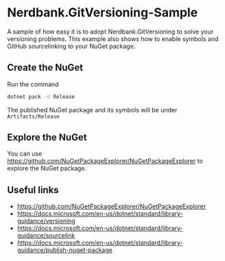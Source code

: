 # Nerdbank.GitVersioning-Sample

A sample of how easy it is to adopt Nerdbank.GitVersioning to solve your versioning problems. 
This example also shows how to enable symbols and GitHub sourcelinking to your NuGet package.

## Create the NuGet

Run the command 
```bash
dotnet pack -c Release
```

The published NuGet package and its symbols will be under `Artifacts/Release`

## Explore the NuGet

You can use https://github.com/NuGetPackageExplorer/NuGetPackageExplorer to explore the NuGet package. 


## Useful links

* https://github.com/NuGetPackageExplorer/NuGetPackageExplorer
* https://docs.microsoft.com/en-us/dotnet/standard/library-guidance/versioning
* https://docs.microsoft.com/en-us/dotnet/standard/library-guidance/sourcelink
* https://docs.microsoft.com/en-us/dotnet/standard/library-guidance/publish-nuget-package
